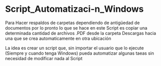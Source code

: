 # Script_Automatizaci-n_Windows
Para Hacer respaldos de carpetas dependiendo de antigüedad de documentos
por lo pronto lo que se hace en este Script es copiar una determinada cantidad de archivos .PDF desde la carpeta Descargas hacia una que se crea automaticamente en otra ubicación

La idea es crear un script que, sin importar el usuario que lo ejecute (Siempre y cuando tenga Windows) pueda automatizar algunas taeas sin necesidad de modificar nada al Script
